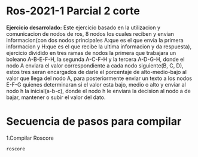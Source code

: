# Ros-2021-1 Parcial 2 corte 
**Ejercicio desarrolado:**
Este ejercicio basado en la utilizacion y comunicacion de nodos de ros, 8 nodos los cuales reciben y envian informacion(con dos nodos principales A:que es el que envia la primera informacion y H:que es el que recibe la ultima informacion y da respuesta), ejercicio dividido en tres ramas de nodos la primera que trabajara un boleano A-B-E-F-H, la segunda A-C-F-H y la tercera A-D-G-H, donde el nodo A enviara el valor correspondiente a cada nodo siguiente(B, C, D), estos tres seran encargados de darle el porcentaje de alto-medio-bajo al valor que llega del nodo A, para posteriormente enviar un texto a los nodos E-F-G quienes determinaran si el valor esta bajo, medio o alto y enviar al nodo h la inicial(a-b-c), donde el nodo h le enviara la decision al nodo a de bajar, mantener o subir el valor del dato.
# Secuencia de pasos para compilar
1.Compilar Roscore
```
roscore
```
